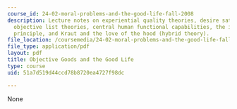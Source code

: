```yaml
---
course_id: 24-02-moral-problems-and-the-good-life-fall-2008
description: Lecture notes on experiential quality theories, desire satisfaction theories,
  objective list theories, central human functional capabilities, the internalist
  principle, and Kraut and the love of the hood (hybrid theory).
file_location: /coursemedia/24-02-moral-problems-and-the-good-life-fall-2008/51a7d519d44ccd78b8720ea4727f98dc_lec_04.pdf
file_type: application/pdf
layout: pdf
title: Objective Goods and the Good Life
type: course
uid: 51a7d519d44ccd78b8720ea4727f98dc

---
```

None